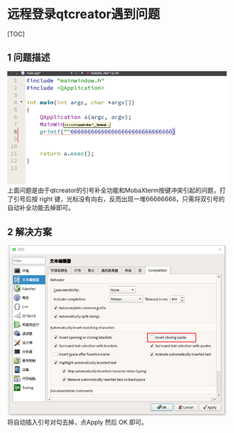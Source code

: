 # 远程登录qtcreator遇到问题  

[TOC]

## 1 问题描述  
![015_1](./img/015_1.png)  
     上面问题是由于qtcreator的引号补全功能和MobaXterm按键冲突引起的问题，打了引号后按 right 键，光标没有向右，反而出现一堆66666666，只需将双引号的自动补全功能去掉即可。  

 ## 2 解决方案  
![015_2](./img/015_2.png)  
      将自动插入引号对勾去掉，点Apply 然后 OK 即可。  